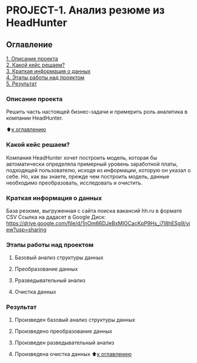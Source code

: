 # PROJECT-1. Анализ резюме из HeadHunter

## Оглавление  
[1. Описание проекта](.README.md#Описание-проекта)  
[2. Какой кейс решаем?](.README.md#Какой-кейс-решаем)  
[3. Краткая информация о данных](.README.md#Краткая-информация-о-данных)  
[4. Этапы работы над проектом](.README.md#Этапы-работы-над-проектом)  
[5. Результат](.README.md#Результат)    

### Описание проекта    
Решить часть настоящей бизнес-задачи и примерить роль аналитика в компании HeadHunter.

:arrow_up:[к оглавлению](_)


### Какой кейс решаем?    
Компания HeadHunter хочет построить модель, которая бы автоматически определяла примерный уровень заработной платы, подходящей пользователю, исходя из информации, которую он указал о себе. Но, как вы знаете, прежде чем построить модель, данные необходимо преобразовать, исследовать и очистить.


### Краткая информация о данных
База резюме, выгруженная с сайта поиска вакансий hh.ru в формате CSV
Ссылка на дадасет в Google Диск: https://drive.google.com/file/d/1nOm66DJeBxMlOCacKpP9Hs_i7I8hESg9/view?usp=sharing


### Этапы работы над проектом
1. Базовый анализ структуры данных

2. Преобразование данных

3. Рразведывательный анализ

4. Очистка данных

  
### Результат
1. Произведен базовый анализ структуры данных

2. Произведено преобразование данных

3. Произведен разведывательный анализ

4. Произведена очистка данных
:arrow_up:[к оглавлению](.README.md#Оглавление)
